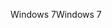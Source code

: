 <span data-ttu-id="d6b20-101">Windows 7</span><span class="sxs-lookup"><span data-stu-id="d6b20-101">Windows 7</span></span>